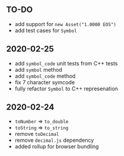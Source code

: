 ## TO-DO

- add support for `new Asset("1.0000 EOS")`
- add test cases for `Symbol`

## 2020-02-25
- add `symbol_code` unit tests from C++ tests
- add `symbol` method
- add `symbol_code` method
- fix 7 character symcode
- fully refactor `Symbol` to C++ represenation

## 2020-02-24

- `toNumber` => `to_double`
- `toString` => `to_string`
- remove `toDecimal`
- remove `decimal.js` dependency
- added rollup for browser bundling
